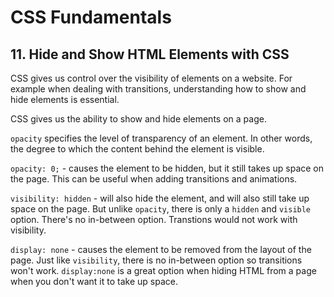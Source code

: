 # CSS Fundamentals

## 11. Hide and Show HTML Elements with CSS

CSS gives us control over the visibility of elements on a website. For example when dealing with transitions, understanding how to show and hide elements is essential.

CSS gives us the ability to show and hide elements on a page.

`opacity` specifies the level of transparency of an element. In other words, the degree to which the content behind the element is visible.

`opacity: 0;` - causes the element to be hidden, but it still takes up space on the page. This can be useful when adding transitions and animations.

`visibility: hidden` - will also hide the element, and will also still take up space on the page. But unlike `opacity`, there is only a `hidden` and `visible` option. There's no in-between option. Transtions would not work with visibility.

`display: none` - causes the element to be removed from the layout of the page. Just like `visibility`, there is no in-between option so transitions won't work. `display:none` is a great option when hiding HTML from a page when you don't want it to take up space.
